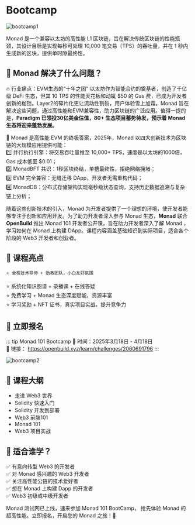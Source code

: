 # Bootcamp

![bootcamp1](/monad101/bootcamp1.png)

Monad 是一个兼容以太坊的高性能 L1 区块链，旨在解决传统区块链的性能瓶颈，其设计目标是实现每秒可处理 10,000 笔交易（TPS）的吞吐量，并在 1 秒内生成新的区块，提供单时隙最终性。

## 💯  Monad 解决了什么问题？
🔥 行业痛点：EVM生态的“十年之困” 
以太坊作为智能合约的奠基者，创造了千亿级 DeFi 生态，但其 10 TPS 的性能天花板和动辄 $50 的 Gas 费，已成为开发者创新的枷锁。Layer2的碎片化更让流动性割裂，用户体验雪上加霜。Monad 旨在解决这些问题，通过高性能和EVM兼容性，助力区块链的广泛应用。值得一提的是，**Paradigm 已领投30亿美金估值，80+ 生态项目蓄势待发，预示着 Monad 生态将迎来蓬勃发展。**

🚀 Monad 是高性能 EVM 的终极答案，2025年，Monad 以四大创新技术为区块链的大规模应用提供可能：   
1️⃣ 并行执行引擎：将交易吞吐量推至 10,000+ TPS，速度是以太坊的1000倍，Gas 成本低至 $0.01；  
2️⃣ MonadBFT 共识：1秒区块终结，单槽最终性，拒绝网络拥堵；  
3️⃣ EVM 完全兼容：无缝迁移 DApp，开发者无需重构代码；  
4️⃣ MonadDB：分布式存储架构实现毫秒级状态查询，支持历史数据追溯与复杂链上分析；  


随着这些创新技术的引入，Monad 为开发者提供了一个理想的环境，使开发者能够专注于创新和应用开发。为了助力开发者深入参与 Monad 生态，**Monad** 联合 **OpenBuild** 推出 Monad 101 开发者公开课，旨在助力开发者深入了解 Monad ，学习如何在 Monad 上构建 DApp。课程内容涵盖基础知识到实际项目，适合各个阶段的 Web3 开发者和创业者。

## 🔑  课程亮点  
	⭐ 全程技术导师 + 助教团队，小白友好氛围   
⭐ 系统化知识图谱 + 录播课 + 在线答疑  
⭐ 免费学习 + Monad 生态深度赋能，资源丰富  
⭐ 学习奖励 + NFT 证书，真实项目实战，提升竞争力  


## 🙋  立即报名 
::: tip Monad 101 Bootcamp
📅 时间：2025年3月18日 - 4月18日  
🔗 链接： https://openbuild.xyz/learn/challenges/2060691796
:::

![bootcamp2](/monad101/bootcamp2.png)


## 🎯  课程大纲
- 走进 Web3 世界 
- Solidity 快速入门
- Solidity 开发到部署
- Web3 前端101
- Monad 101
- Web3 项目实战


## 👥  适合谁学？
✅ 有意向转型 Web3 的开发者  
✅ 对 Monad 感兴趣的 Web3 开发者  
✅ 关注高性能公链的技术爱好者  
✅ 想在 Monad 上构建 Dapp 的开发者  
✅ Web3 初级或中级开发者   


Monad 测试网已上线，速来参加 Monad 101 BootCamp， 抢先体验 Monad 的超高性能。立即报名，开启您的 Monad 之旅！:rocket:
